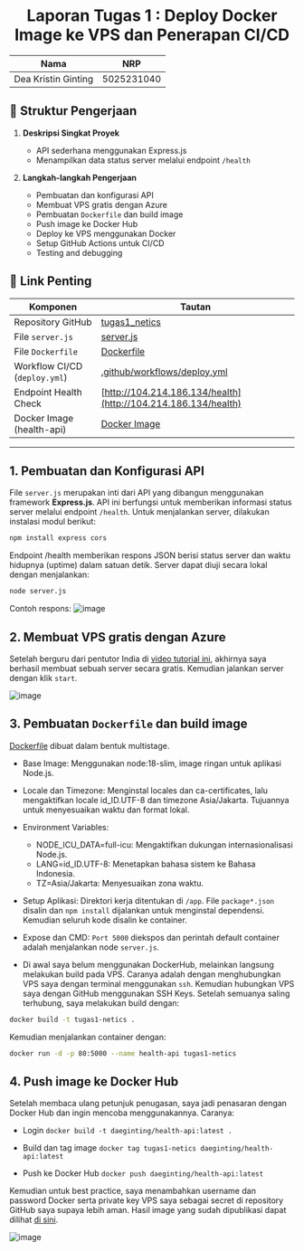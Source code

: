 <div align="center">
  
# Laporan Tugas 1 : Deploy Docker Image ke VPS dan Penerapan CI/CD
| Nama              | NRP         |
|-------------------|-------------|
| Dea Kristin Ginting | 5025231040 |
</div>

## 📂 Struktur Pengerjaan

1. **Deskripsi Singkat Proyek**
   - API sederhana menggunakan Express.js
   - Menampilkan data status server melalui endpoint `/health`

2. **Langkah-langkah Pengerjaan**
   - Pembuatan dan konfigurasi API
   - Membuat VPS gratis dengan Azure 
   - Pembuatan `Dockerfile` dan build image
   - Push image ke Docker Hub
   - Deploy ke VPS menggunakan Docker
   - Setup GitHub Actions untuk CI/CD
   - Testing and debugging

## 🔗 Link Penting

| Komponen                     | Tautan                                                                 |
|-----------------------------|------------------------------------------------------------------------|
| Repository GitHub           | [tugas1_netics](https://github.com/oceanite/tugas1_netics)           |
| File `server.js`            | [server.js](https://github.com/oceanite/tugas1_netics/blob/main/server.js) |
| File `Dockerfile`           | [Dockerfile](https://github.com/oceanite/tugas1_netics/blob/main/dockerfile) |
| Workflow CI/CD (`deploy.yml`) | [.github/workflows/deploy.yml](https://github.com/oceanite/tugas1_netics/blob/main/.github/workflows/deploy.yml) |
| Endpoint Health Check       | [http://104.214.186.134/health](http://104.214.186.134/health)         |
| Docker Image (health-api)   | [Docker Image](https://hub.docker.com/repository/docker/daeginting/health-api) |

---

## 1. Pembuatan dan Konfigurasi API
  File `server.js` merupakan inti dari API yang dibangun menggunakan framework **Express.js**. API ini berfungsi untuk memberikan informasi status server melalui endpoint `/health`.
Untuk menjalankan server, dilakukan instalasi modul berikut:

```bash
npm install express cors
```

  Endpoint /health memberikan respons JSON berisi status server dan waktu hidupnya (uptime) dalam satuan detik. Server dapat diuji secara lokal dengan menjalankan:

```bash
node server.js
```

  Contoh respons:
![image](https://github.com/user-attachments/assets/e979d4b4-ce0e-4f88-a3c9-73f904cf7471)

## 2. Membuat VPS gratis dengan Azure 
Setelah berguru dari pentutor India di [video tutorial ini](https://youtu.be/4xGPfVfJ4iM?si=UcIOqxK4-3mNaSCc), akhirnya saya berhasil membuat sebuah server secara gratis. Kemudian jalankan server dengan klik `start`.

![image](https://github.com/user-attachments/assets/0180a2c2-df7e-427b-aa24-50b84b08b1e1)


## 3. Pembuatan `Dockerfile` dan build image
[Dockerfile](https://github.com/oceanite/tugas1_netics/blob/main/dockerfile) dibuat dalam bentuk multistage.

- Base Image:
Menggunakan node:18-slim, image ringan untuk aplikasi Node.js.

- Locale dan Timezone:
Menginstal locales dan ca-certificates, lalu mengaktifkan locale id_ID.UTF-8 dan timezone Asia/Jakarta. Tujuannya untuk menyesuaikan waktu dan format lokal.

- Environment Variables:
  - NODE_ICU_DATA=full-icu: Mengaktifkan dukungan internasionalisasi Node.js.
  - LANG=id_ID.UTF-8: Menetapkan bahasa sistem ke Bahasa Indonesia.
  - TZ=Asia/Jakarta: Menyesuaikan zona waktu.

- Setup Aplikasi:
Direktori kerja ditentukan di `/app`. File `package*.json` disalin dan `npm install` dijalankan untuk menginstal dependensi. Kemudian seluruh kode disalin ke container.

- Expose dan CMD:
`Port 5000` diekspos dan perintah default container adalah menjalankan node `server.js`.

- Di awal saya belum menggunakan DockerHub, melainkan langsung melakukan build pada VPS. Caranya adalah dengan menghubungkan VPS saya dengan terminal menggunakan `ssh`. Kemudian hubungkan VPS saya dengan GitHub menggunakan SSH Keys. Setelah semuanya saling terhubung, saya melakukan build dengan:

```bash
docker build -t tugas1-netics .
```

Kemudian menjalankan container dengan:

```bash
docker run -d -p 80:5000 --name health-api tugas1-netics
```

## 4. Push image ke Docker Hub
Setelah membaca ulang petunjuk penugasan, saya jadi penasaran dengan Docker Hub dan ingin mencoba menggunakannya. Caranya:

- Login
`docker build -t daeginting/health-api:latest .`

- Build dan tag image
`docker tag tugas1-netics daeginting/health-api:latest`

- Push ke Docker Hub
`docker push daeginting/health-api:latest`

Kemudian untuk best practice, saya menambahkan username dan password Docker serta private key VPS saya sebagai secret di repository GitHub saya supaya lebih aman. Hasil image yang sudah dipublikasi dapat dilihat [di sini](https://hub.docker.com/repository/docker/daeginting/health-api).

![image](https://github.com/user-attachments/assets/fabc5059-54d7-4f1a-9658-e507ac783185)



